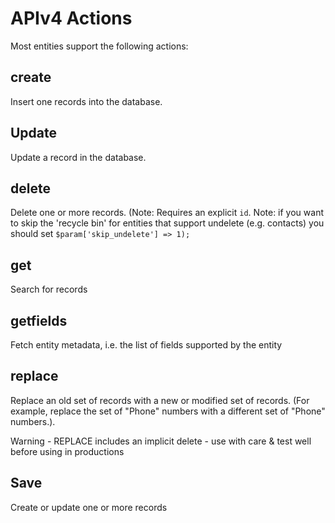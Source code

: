 # APIv4 Actions

Most entities support the following actions:

## create

Insert one records into the database.

## Update

Update a record in the database.

## delete

Delete one or more records. (Note: Requires an explicit `id`. Note: if you want to skip the 'recycle bin' for entities that support undelete (e.g. contacts) you should set `$param['skip_undelete'] => 1);`

## get

Search for records

## getfields

Fetch entity metadata, i.e. the list of fields supported by the entity

## replace

Replace an old set of records with a new or modified set of records. (For example, replace the set of "Phone" numbers with a different set of "Phone" numbers.).

Warning - REPLACE includes an implicit delete - use with care & test well before using in productions

## Save

Create or update one or more records
